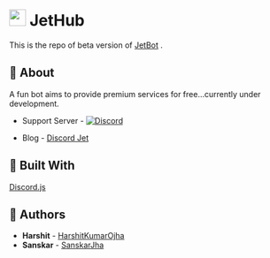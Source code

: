 # <img src="https://i.imgur.com/snBADAb.png" width="30" height="30"/> JetHub

This is the repo of beta version of [JetBot](https://discord.com/oauth2/authorize?client_id=740089377543290903&permissions=8&scope=bot) .

## :stars: About

A fun bot aims to provide premium services for free...currently under development.

* Support Server - [![Discord](https://img.shields.io/discord/699584190462558220?color=%237289da&label=chat&url=https://discordjet.blogspot.com&logo=Discord&style=flat-square)](https://discord.gg/59HSBfT)

* Blog - [Discord Jet](https://discordjet.blogspot.com)

## :bookmark_tabs: Built With

[Discord.js](https://discord.js.org)

## :statue_of_liberty: Authors

* **Harshit** - [HarshitKumarOjha](https://github.com/HarshitKumarOjha)
* **Sanskar** - [SanskarJha](https://github.com/sanskarjha)
